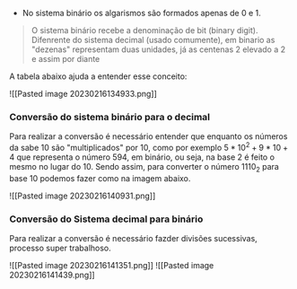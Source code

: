 - No sistema binário os algarismos são formados apenas de 0 e 1.

> O sistema binário recebe a denominação de bit (binary digit). Difenrente do sistema decimal (usado comumente), em binario as "dezenas" representam duas unidades, já as centenas 2 elevado a 2 e assim por diante

A tabela abaixo ajuda a entender esse conceito:

![[Pasted image 20230216134933.png]]

### Conversão do sistema binário para o decimal

Para realizar a conversão é necessário entender que enquanto os números da sabe 10 são "multiplicados" por 10, como por exemplo $5*10^2+9*10+4$ que representa o número 594, em binário, ou seja, na base 2 é feito o mesmo no lugar do 10.
Sendo assim, para converter o número $1110_2$ para base 10 podemos fazer como na imagem abaixo.

![[Pasted image 20230216140931.png]]

### Conversão do Sistema decimal para binário

Para realizar a conversão é necessário fazder divisões sucessivas, processo super trabalhoso.

![[Pasted image 20230216141351.png]]
![[Pasted image 20230216141439.png]]
